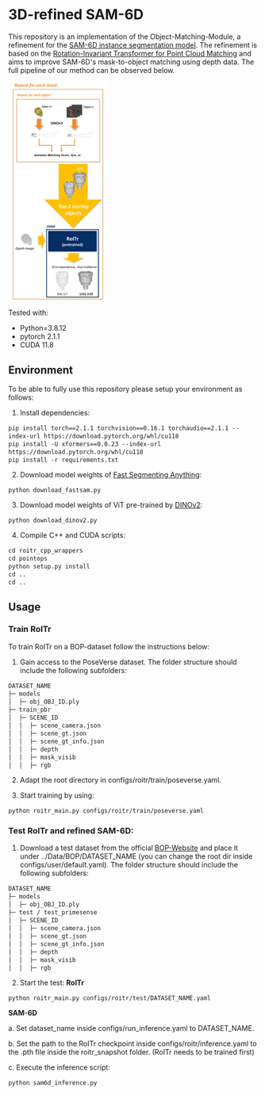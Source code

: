 # 3D-refined SAM-6D

This repository is an implementation of the Object-Matching-Module, a refinement for the [SAM-6D instance segmentation model](https://github.com/JiehongLin/SAM-6D/tree/main/SAM-6D/Instance_Segmentation_Model). The refinement is based on the [Rotation-Invariant Transformer for Point Cloud Matching](https://github.com/haoyu94/RoITr) and aims to improve SAM-6D's mask-to-object matching using depth data. The full pipeline of our method can be observed below.

<img src="./images/method.png" width="200"/>


Tested with:
- Python=3.8.12
- pytorch 2.1.1
- CUDA 11.8

## Environment

To be able to fully use this repository please setup your environment as follows:

1. Install dependencies:
```shell
pip install torch==2.1.1 torchvision==0.16.1 torchaudio==2.1.1 --index-url https://download.pytorch.org/whl/cu118
pip install -U xformers==0.0.23 --index-url https://download.pytorch.org/whl/cu118
pip install -r requirements.txt
```

2. Download model weights of [Fast Segmenting Anything](https://github.com/CASIA-IVA-Lab/FastSAM):
```shell
python download_fastsam.py
```

3. Download model weights of ViT pre-trained by [DINOv2](https://github.com/facebookresearch/dinov2):
```shell
python download_dinov2.py
```

4. Compile C++ and CUDA scripts:

```shell
cd roitr_cpp_wrappers
cd pointops
python setup.py install
cd ..
cd ..
```

## Usage

### Train RoITr

To train RoITr on a BOP-dataset follow the instructions below:

1. Gain access to the PoseVerse dataset. The folder structure should include the following subfolders:
```
DATASET_NAME
├─ models
│  ├─ obj_OBJ_ID.ply
├─ train_pbr
│  ├─ SCENE_ID
│  │  ├─ scene_camera.json
│  │  ├─ scene_gt.json
│  │  ├─ scene_gt_info.json
│  │  ├─ depth
│  │  ├─ mask_visib
│  │  ├─ rgb
```

2. Adapt the root directory in configs/roitr/train/poseverse.yaml.

3. Start training by using:
```shell
python roitr_main.py configs/roitr/train/poseverse.yaml
```

### Test RoITr and refined SAM-6D:

1. Download a test dataset from the official [BOP-Website](https://bop.felk.cvut.cz/datasets/) and place it under ../Data/BOP/DATASET_NAME (you can change the root dir inside configs/user/default.yaml). The folder structure should include the following subfolders:
```
DATASET_NAME
├─ models
│  ├─ obj_OBJ_ID.ply
├─ test / test_primesense
│  ├─ SCENE_ID
│  │  ├─ scene_camera.json
│  │  ├─ scene_gt.json
│  │  ├─ scene_gt_info.json
│  │  ├─ depth
│  │  ├─ mask_visib
│  │  ├─ rgb
```

2. Start the test:
**RoITr**
```shell
python roitr_main.py configs/roitr/test/DATASET_NAME.yaml
```

**SAM-6D**

a. Set dataset_name inside configs/run_inference.yaml to DATASET_NAME.

b. Set the path to the RoITr checkpoint inside configs/roitr/inference.yaml to the .pth file inside the roitr_snapshot folder. (RoITr needs to be trained first)

c. Execute the inference script:
```shell
python sam6d_inference.py
```

